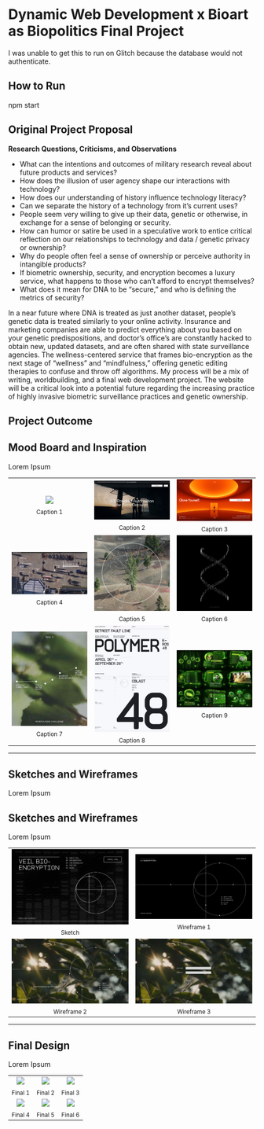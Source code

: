 # Dynamic Web Development x Bioart as Biopolitics Final Project

I was unable to get this to run on Glitch because the database would not authenticate.

## How to Run
npm start

## Original Project Proposal

**Research Questions, Criticisms, and Observations**
- What can the intentions and outcomes of military research reveal about future products and services?
- How does the illusion of user agency shape our interactions with technology?
- How does our understanding of history influence technology literacy?
- Can we separate the history of a technology from it’s current uses?
- People seem very willing to give up their data, genetic or otherwise, in exchange for a sense of belonging or security.
- How can humor or satire be used in a speculative work to entice critical reflection on our relationships to technology and data / genetic privacy or ownership?
- Why do people often feel a sense of ownership or perceive authority in intangible products?
- If biometric ownership, security, and encryption becomes a luxury service, what happens to those who can’t afford to encrypt themselves?
- What does it mean for DNA to be “secure,” and who is defining the metrics of security?

In a near future where DNA is treated as just another dataset, people’s genetic data is treated similarly to your online activity. Insurance and marketing companies are able to predict everything about you based on your genetic predispositions, and doctor’s office’s are constantly hacked to obtain new, updated datasets, and are often shared with state surveillance agencies. The wellness-centered service that frames bio-encryption as the next stage of “wellness” and “mindfulness,” offering genetic editing therapies to confuse and throw off algorithms. My process will be a mix of writing, worldbuilding, and a final web development project. The website will be a critical look into a potential future regarding the increasing practice of highly invasive biometric surveillance practices and genetic ownership.

## Project Outcome

## Mood Board and Inspiration

Lorem Ipsum

<table>
  <tr>
    <td align="center"><img src="/process/process_moodboard_01.png" width="200"/><br/><sub>Caption 1</sub></td>
    <td align="center"><img src="/process/process_moodboard_02.png" width="200"/><br/><sub>Caption 2</sub></td>
    <td align="center"><img src="/process/process_moodboard_03.png" width="200"/><br/><sub>Caption 3</sub></td>
  </tr>
  <tr>
    <td align="center"><img src="/process/process_moodboard_04.png" width="200"/><br/><sub>Caption 4</sub></td>
    <td align="center"><img src="/process/process_moodboard_05.png" width="200"/><br/><sub>Caption 5</sub></td>
    <td align="center"><img src="/process/process_moodboard_06.png" width="200"/><br/><sub>Caption 6</sub></td>
  </tr>
  <tr>
    <td align="center"><img src="/process/process_moodboard_07.png" width="200"/><br/><sub>Caption 7</sub></td>
    <td align="center"><img src="/process/process_moodboard_08.png" width="200"/><br/><sub>Caption 8</sub></td>
    <td align="center"><img src="/process/process_moodboard_09.webp" width="200"/><br/><sub>Caption 9</sub></td>
  </tr>
</table>

---

## Sketches and Wireframes

Lorem Ipsum

## Sketches and Wireframes

Lorem Ipsum

<table>
  <tr>
    <td align="center">
      <img src="/process/process_sketch.png" width="350"/><br/>
      <sub>Sketch</sub>
    </td>
    <td align="center">
      <img src="/process/process_wireframe_01.png" width="350"/><br/>
      <sub>Wireframe 1</sub>
    </td>
  </tr>
  <tr>
    <td align="center">
      <img src="/process/process_wireframe_02.png" width="350"/><br/>
      <sub>Wireframe 2</sub>
    </td>
    <td align="center">
      <img src="/process/process_wireframe_03.png" width="350"/><br/>
      <sub>Wireframe 3</sub>
    </td>
  </tr>
</table>


---

## Final Design

Lorem Ipsum

<table>
  <tr>
    <td align="center"><img src="/process/process_moodboard01.png" width="200"/><br/><sub>Final 1</sub></td>
    <td align="center"><img src="/process/process_moodboard01.png" width="200"/><br/><sub>Final 2</sub></td>
    <td align="center"><img src="/process/process_moodboard01.png" width="200"/><br/><sub>Final 3</sub></td>
  </tr>
  <tr>
    <td align="center"><img src="/process/process_moodboard01.png" width="200"/><br/><sub>Final 4</sub></td>
    <td align="center"><img src="/process/process_moodboard01.png" width="200"/><br/><sub>Final 5</sub></td>
    <td align="center"><img src="/process/process_moodboard01.png" width="200"/><br/><sub>Final 6</sub></td>
  </tr>
</table>


